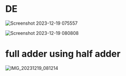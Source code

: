 # DE

![Screenshot 2023-12-19 075557](https://github.com/Jash4305/DE/assets/95200755/6aa1827b-9de5-4e2e-ae5b-f720203491ed)

![Screenshot 2023-12-19 080808](https://github.com/Jash4305/DE/assets/95200755/962b2403-bc31-4a4b-9353-c4bb1cf25330)

# full adder using half adder

![IMG_20231219_081214](https://github.com/Jash4305/DE/assets/95200755/3cc32802-95c5-4e8c-b8cd-723e2751eeab)
